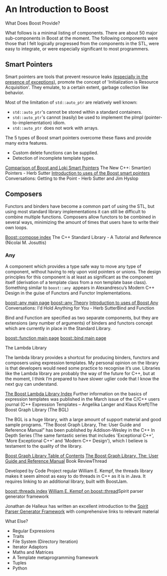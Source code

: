 # An Introduction to Boost

What Does Boost Provide?

What follows is a minimal listing of components. There are about 50 major sub-components in Boost at the moment. The following components were those that I felt logically progressed from the components in the STL, were easy to integrate, or were especially significant to most programmers.



## Smart Pointers

Smart pointers are tools that prevent resource leaks [(especially in the presence of exceptions)](http://www.cuj.com/documents/s=8191/cujcexp2012sutter2/), promote the concept of 'Initialization is Resource Acquisition'. They emulate, to a certain extent, garbage collection like behavior.

Most of the limitation of `std::auto_ptr` are relatively well known:

- `std::auto_ptr`'s cannot be stored within a standard containers.
- `std::auto_ptr`'s cannot (easily) be used to implement the pImpl (pointer-to-implementation) idiom.
- `std::auto_ptr `does not work with arrays.

The 5 types of Boost smart pointers overcome these flaws and provide many extra features.

- Custom delete functions can be supplied.
- Detection of incomplete template types.

[Comparison of Boost and Loki Smart Pointers](http://www.cuj.com/documents/s=7980/cujcexp2008sutter/) The New C++: Smart(er) Pointers - Herb Sutter
[Introduction to uses of the Boost smart pointers](http://www.cuj.com/documents/s=7981/cujcexp2007hyslop/) Conversations: Getting to the Point - Herb Sutter and Jim Hyslop



## Composers

Functors and binders have become a common part of using the STL, but using most standard library implementations it can still be difficult to combine multiple functions. Composers allow functors to be combined in several ways, minimizing the amount of times that users have to write their own loops.

[Boost::compose index](http://www.boost.org/libs/compose/compose.html)
The C++ Standard Library - A Tutorial and Reference (Nicolai M. Josuttis)

### Any

A component which provides a type safe way to move any type of component, without having to rely upon void pointers or unions. The design principles for this component is at least as significant as the component itself (derivation of a template class from a non template base class). Something similar to `boost::any `appears in Alexandrescu’s Modern C++ Design in the guise of Functors and Functor Implementations.

[boost::any main page](http://www.boost.org/doc/html/any.html)
[boost::any Theory](http://www.two-sdg.demon.co.uk/curbralan/papers/ValuedConversions.pdf)
[Introduction to uses of Boost Any](http://www.cuj.com/documents/s=7988/cujcexp1912hyslop/) Conversations: I'd Hold Anything for You - Herb SutterBind and Function

Bind and Function are specified as two separate components, but they are extensions (any number of arguments) of binders and functors concept which are currently in place in the Standard Library.

[boost::function main page](http://www.boost.org/doc/html/function.html)
[boost::bind main page](http://www.boost.org/libs/bind/bind.html)

The Lambda Library

The lambda library provides a shortcut for producing binders, functors and composers using expression templates. My personal opinion on the library is that developers would need some practice to recognise it’s use. Libraries like the Lambda library are probably the way of the future for C++, but at the moment, I think I’m prepared to have slower uglier code that I know the next guy can understand.

[The Boost Lambda Library Index](http://www.boost.org/libs/lambda/doc/index.html)
Further information on the basics of expression templates was published in the March issue of the C/C++ users journal (C++ Expression Templates – Angelika Langer and Klaus Kreft)The Boost Graph Library (The BGL)

The BGL is a huge library, with a large amount of support material and good sample programs. “The Boost Graph Library, The: User Guide and Reference Manual” has been published by Addison-Wesley in the C++ In Depth Series (The same fantastic series that includes 'Exceptional C++', 'More Exceptional C++' and 'Modern C++ Design'), which I believe is testament to the quality of the library.

[Boost Graph Library Table of Contents](http://www.boost.org/libs/graph/doc/table_of_contents.html)
[The Boost Graph Library, The: User Guide and Reference Manual](http://www.awprofessional.com/catalog/product.asp?product_id={B7B10FCE-2354-4A3E-8792-FCFCECDB355D}) Book ReviewThread

Developed by Code Project regular William E. Kempf, the threads library makes it seem almost as easy to do threads in C++ as it is in Java. It requires linking to an additional library, built with BoostJam.

[boost::threads index](http://www.boost.org/libs/thread/doc/index.html)
[William E. Kempf on boost::thread](http://www.cuj.com/documents/s=8470/cuj0205kempf/)Spirit parser generator framework

Jonathan de Halleux has written an excellent introduction to the [Spirit Parser Generator Framework](http://www.codeproject.com/cpp/spiritintro.asp?target=spirit) with comprehensive links to relevant material

What Else?

- Regular Expressions
- Traits
- File System (Directory Iteration)
- Iterator Adaptors
- Maths and Matrices
- A Template metaprogramming framework
- Tuples
- Python